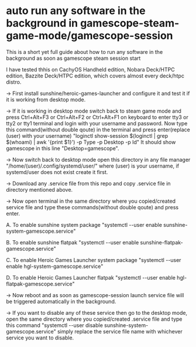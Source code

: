 # auto run any software in the background in gamescope-steam-game-mode/gamescope-session
This is a short yet full guide about how to run any software in the background as soon as gamescope steam session start

I have tested thhis on CachyOS Handheld edition, Nobara Deck/HTPC edition, Bazzite Deck/HTPC edition, which covers almost every deck/htpc distro.

-> First install sunshine/heroic-games-launcher and configure it and test it if it is working from desktop mode.

-> If it is working in desktop mode switch back to steam game mode and press Ctrl+Alt+F3 or Ctrl+Alt+F2 or Ctrl+Alt+F1 on keyboard to enter tty3 or tty2 or tty1 terminal and login with your username and password. Now type this command(without double qoute) in the terminal and press enter(replace (user) with your username) "loginctl show-session $(loginctl | grep $(whoami) | awk '{print $1}') -p Type -p Desktop -p Id" It should show gamescope in this line "Desktop=gamescope".

-> Now switch back to desktop mode open this directory in any file manager "/home/(user)/.config/systemd/user/" where (user) is your username, if systemd/user does not exist create it first.

-> Download any .service file from this repo and copy .service file in directory mentioned above.

-> Now open terminal in the same directory where you copied/created service file and type these commands(without double qoute) and press enter.

A. To enable sunshine system package
"systemctl --user enable sunshine-system-gamescope.service"

B. To enable sunshine flatpak
"systemctl --user enable sunshine-flatpak-gamescope.service"

C. To enable Heroic Games Launcher system package
"systemctl --user enable hgl-system-gamescope.service"

D. To enable Heroic Games Launcher flatpak
"systemctl --user enable hgl-flatpak-gamescope.service"

-> Now reboot and as soon as gamescope-session launch service file will be triggered automatically in the background.

-> If you want to disable any of these service then go to the desktop mode, open the same directory where you copied/created .service file and type this command "systemctl --user disable sunshine-system-gamescope.service" simply replace the service file name with whichever service you want to disable.
